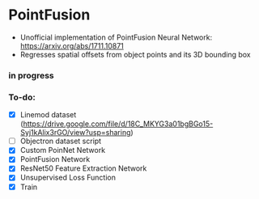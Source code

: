 # PointFusion
 - Unofficial implementation of PointFusion Neural Network: https://arxiv.org/abs/1711.10871
 - Regresses spatial offsets from object points and its 3D bounding box
 
### in progress
### To-do:
- [x] Linemod dataset (https://drive.google.com/file/d/18C_MKYG3a01bgBGo15-Syj1kAlix3rGO/view?usp=sharing)
- [ ] Objectron dataset script
- [x] Custom PoinNet Network
- [x] PointFusion Network
- [x] ResNet50 Feature Extraction Network
- [x] Unsupervised Loss Function
- [x] Train
